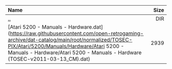 |Name|Size|
|:---|---:|
|[..](../index.html)|DIR|
|[Atari 5200 - Manuals - Hardware.dat](https://raw.githubusercontent.com/open-retrogaming-archive/dat-catalog/main/root/normalized/TOSEC-PIX/Atari/5200/Manuals/Hardware/Atari 5200 - Manuals - Hardware/Atari 5200 - Manuals - Hardware (TOSEC-v2011-03-13_CM).dat)|2939|

